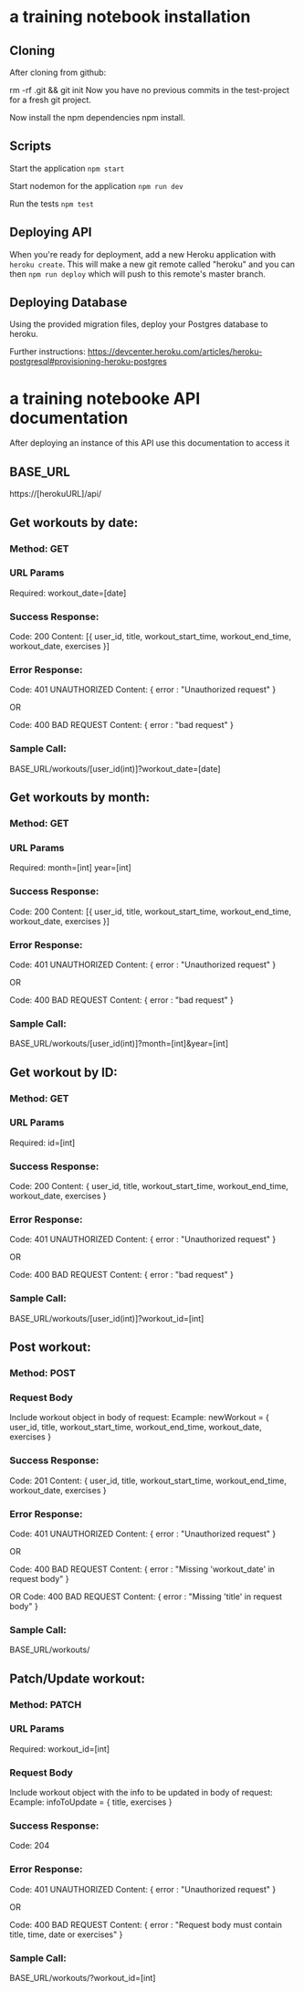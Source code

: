 # a training notebook installation

## Cloning
After cloning from github:

rm -rf .git && git init
Now you have no previous commits in the test-project for a fresh git project.

Now install the npm dependencies npm install.

## Scripts

Start the application `npm start`

Start nodemon for the application `npm run dev`

Run the tests `npm test`

## Deploying API

When you're ready for deployment, add a new Heroku application with `heroku create`. This will make a new git remote called "heroku" and you can then `npm run deploy` which will push to this remote's master branch.

## Deploying Database

Using the provided migration files, deploy your Postgres database to heroku.

Further instructions: 
https://devcenter.heroku.com/articles/heroku-postgresql#provisioning-heroku-postgres


# a training notebooke API documentation

After deploying an instance of this API use this documentation to access it

## BASE_URL

https://[herokuURL]/api/

## Get workouts by date: 

### Method: GET

### URL Params

Required: workout_date=[date]

### Success Response:

Code: 200
Content: [{ 
  user_id,
  title,
  workout_start_time,
  workout_end_time,
  workout_date,
  exercises
 }]

### Error Response:

Code: 401 UNAUTHORIZED
Content: { error : "Unauthorized request" }

OR

Code: 400 BAD REQUEST
Content: { error : "bad request" }

### Sample Call:

BASE_URL/workouts/[user_id(int)]?workout_date=[date]

## Get workouts by month: 

### Method: GET

### URL Params

Required: 
month=[int]
year=[int]

### Success Response:

Code: 200
Content: [{ 
  user_id,
  title,
  workout_start_time,
  workout_end_time,
  workout_date,
  exercises
 }]

### Error Response:

Code: 401 UNAUTHORIZED
Content: { error : "Unauthorized request" }

OR

Code: 400 BAD REQUEST
Content: { error : "bad request" }

### Sample Call:

BASE_URL/workouts/[user_id(int)]?month=[int]&year=[int]

## Get workout by ID: 

### Method: GET

### URL Params

Required: 
id=[int]

### Success Response:

Code: 200
Content: { 
  user_id,
  title,
  workout_start_time,
  workout_end_time,
  workout_date,
  exercises
 }

### Error Response:

Code: 401 UNAUTHORIZED
Content: { error : "Unauthorized request" }

OR

Code: 400 BAD REQUEST
Content: { error : "bad request" }

### Sample Call:

BASE_URL/workouts/[user_id(int)]?workout_id=[int]

## Post workout: 

### Method: POST

### Request Body

Include workout object in body of request:
Ecample: 
newWorkout = {
  user_id,
  title,
  workout_start_time,
  workout_end_time,
  workout_date,
  exercises
 }

### Success Response:

Code: 201
Content: { 
  user_id,
  title,
  workout_start_time,
  workout_end_time,
  workout_date,
  exercises
 }

### Error Response:

Code: 401 UNAUTHORIZED
Content: { error : "Unauthorized request" }

OR

Code: 400 BAD REQUEST
Content: { error : "Missing 'workout_date' in request body" }

OR
Code: 400 BAD REQUEST
Content: { error : "Missing 'title' in request body" }

### Sample Call:

BASE_URL/workouts/

## Patch/Update workout: 

### Method: PATCH

### URL Params

Required: 
workout_id=[int]

### Request Body

Include workout object with the info to be updated in body of request:
Ecample: 
infoToUpdate = {
  title,
  exercises
}

### Success Response:

Code: 204

### Error Response:

Code: 401 UNAUTHORIZED
Content: { error : "Unauthorized request" }

OR

Code: 400 BAD REQUEST
Content: { error : "Request body must contain title, time, date or exercises" }


### Sample Call:

BASE_URL/workouts/?workout_id=[int]





